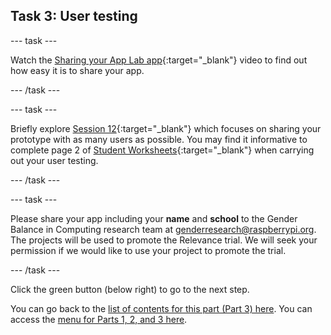 ## Task 3: User testing

--- task ---

Watch the [Sharing your App Lab app](https://www.youtube.com/watch?v=EWWXjOI8MNE){:target="_blank"} video to find out how easy it is to share your app.

--- /task ---

--- task ---

Briefly explore [Session 12](http://ncce.io/AbMR3v){:target="_blank"}  which focuses on sharing your prototype with as many users as possible. You may find it informative to complete page 2 of [Student Worksheets](https://ncce.io/wjuSbq){:target="_blank"} when carrying out your user testing.

--- /task ---

--- task ---

Please share your app including your **name** and **school** to the Gender Balance in Computing research team at [genderresearch@raspberrypi.org](mailto:genderresearch@raspberrypi.org). The projects will be used to promote the Relevance trial. We will seek your permission if we would like to use your project to promote the trial.

--- /task ---

Click the green button (below right) to go to the next step.

You can go back to the [list of contents for this part (Part 3) here](https://projects.raspberrypi.org/en/projects/Year8-RelevanceTraining-Part3-GBICi4). 
You can access the [menu for Parts 1, 2, and 3 here](https://projects.raspberrypi.org/en/pathways/year8-relevancetraining-gbici4).
